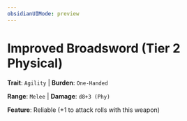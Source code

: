 ```yaml
---
obsidianUIMode: preview
---
```

# Improved Broadsword (Tier 2 Physical)

**Trait**: `Agility` | **Burden**: `One-Handed`

**Range**: `Melee` | **Damage**: `d8+3 (Phy)`

**Feature**: Reliable (+1 to attack rolls with this weapon)
